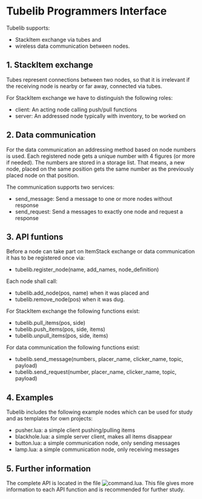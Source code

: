 # Tubelib Programmers Interface


Tubelib supports:
- StackItem exchange via tubes and
- wireless data communication between nodes.


## 1. StackItem exchange 

Tubes represent connections between two nodes, so that it is irrelevant
if the receiving node is nearby or far away, connected via tubes.

For StackItem exchange we have to distinguish the following roles:
- client: An acting node calling push/pull functions
- server: An addressed node typically with inventory, to be worked on


## 2. Data communication

For the data communication an addressing method based on node numbers is used. 
Each registered node gets a unique number with 4 figures (or more if needed).
The numbers are stored in a storage list. That means, a new node, placed on 
the same position gets the same number as the previously placed node on that 
position.

The communication supports two services:
- send_message: Send a message to one or more nodes without response
- send_request: Send a messages to exactly one node and request a response


## 3. API funtions

Before a node can take part on ItemStack exchange or data communication
it has to be registered once via:
- tubelib.register_node(name, add_names, node_definition)

Each node shall call:
- tubelib.add_node(pos, name) when it was placed and
- tubelib.remove_node(pos) when it was dug.

For StackItem exchange the following functions exist:
- tubelib.pull_items(pos, side)
- tubelib.push_items(pos, side, items)
- tubelib.unpull_items(pos, side, items)

For data communication the following functions exist:
- tubelib.send_message(numbers, placer_name, clicker_name, topic, payload)
- tubelib.send_request(number, placer_name, clicker_name, topic, payload)


## 4. Examples

Tubelib includes the following example nodes which can be used for study
and as templates for own projects:

- pusher.lua: 		a simple client pushing/pulling items
- blackhole.lua:	a simple server client, makes all items disappear
- button.lua:		a simple communication node, only sending messages
- lamp.lua:         a simple communication node, only receiving messages


## 5. Further information

The complete API is located in the file 
![command.lua](https://github.com/joe7575/Minetest-Tubelib/blob/master/command.lua). 
This file gives more information to each API function and is recommended for further study.

